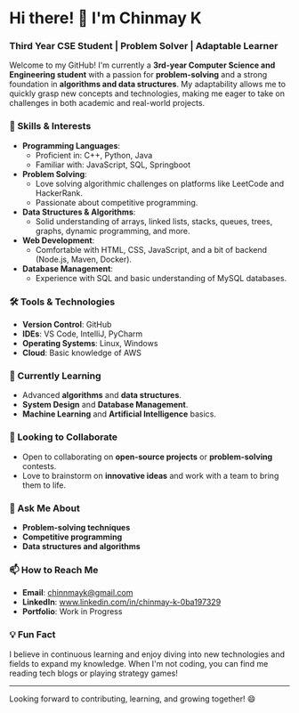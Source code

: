 # Hi there! 👋 I'm Chinmay K
### Third Year CSE Student | Problem Solver | Adaptable Learner

Welcome to my GitHub! I'm currently a **3rd-year Computer Science and Engineering student** with a passion for **problem-solving** and a strong foundation in **algorithms and data structures**. My adaptability allows me to quickly grasp new concepts and technologies, making me eager to take on challenges in both academic and real-world projects.

### 🚀 Skills & Interests

- **Programming Languages**: 
  - Proficient in: C++, Python, Java
  - Familiar with: JavaScript, SQL, Springboot
- **Problem Solving**: 
  - Love solving algorithmic challenges on platforms like LeetCode and HackerRank.
  - Passionate about competitive programming.
- **Data Structures & Algorithms**: 
  - Solid understanding of arrays, linked lists, stacks, queues, trees, graphs, dynamic programming, and more.
- **Web Development**: 
  - Comfortable with HTML, CSS, JavaScript, and a bit of backend (Node.js, Maven, Docker).
- **Database Management**: 
  - Experience with SQL and basic understanding of MySQL databases.
  
### 🛠️ Tools & Technologies

- **Version Control**: GitHub
- **IDEs**: VS Code, IntelliJ, PyCharm
- **Operating Systems**: Linux, Windows
- **Cloud**: Basic knowledge of AWS

### 🌱 Currently Learning

- Advanced **algorithms** and **data structures**.
- **System Design** and **Database Management**.
- **Machine Learning** and **Artificial Intelligence** basics.
  
### 👯 Looking to Collaborate

- Open to collaborating on **open-source projects** or **problem-solving** contests.
- Love to brainstorm on **innovative ideas** and work with a team to bring them to life.
  
### 💬 Ask Me About

- **Problem-solving techniques**
- **Competitive programming**
- **Data structures and algorithms**
  
### 📫 How to Reach Me

- **Email**: chinnmayk@gmail.com
- **LinkedIn**: www.linkedin.com/in/chinmay-k-0ba197329
- **Portfolio**: Work in Progress

### 💡 Fun Fact

I believe in continuous learning and enjoy diving into new technologies and fields to expand my knowledge. When I'm not coding, you can find me reading tech blogs or playing strategy games!

---

Looking forward to contributing, learning, and growing together! 😄
